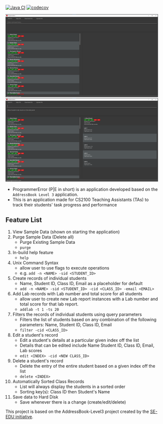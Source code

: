 [![Java CI](https://github.com/AY2122S1-CS2103-F09-3/tp/actions/workflows/gradle.yml/badge.svg?branch=master)](https://github.com/AY2122S1-CS2103-F09-3/tp/actions)
[![codecov](https://codecov.io/gh/AY2122S1-CS2103-F09-3/tp/branch/master/graph/badge.svg?token=KLKGJOEN9F)](https://codecov.io/gh/AY2122S1-CS2103-F09-3/tp)

![Ui](docs/images/Ui1_v1.3b.png)
![Ui](docs/images/Ui2_v1.3b.png)

* ProgrammerError (P|E in short) is an application developed based on the `AddressBook Level 3` application.
* This is an application made for CS2100 Teaching Assistants (TAs) to track their students' task progress and performance

## Feature List

1. View Sample Data (shown on starting the application)
2. Purge Sample Data (Delete all)
    - Purge Existing Sample Data
    - `purge`
3. In-build help feature
    - `help`
4. Unix Command Syntax
    - allow user to use flags to execute operations
    - e.g. `add -n <NAME> -sid <STUDENT_ID>`
5. Create records of individual students
    - Name, Student ID, Class ID, Email as a placeholder for default
    - `add -n <NAME> -sid <STUDENT_ID> -cid <CLASS_ID> -email <EMAIL>`
6. Add Lab records with Lab number and total score for all students
   - allow user to create new Lab report instances with a Lab number and total score for that lab report. 
   - `addlab -t 1 -ts 20`
7. Filters the records of individual students using query parameters
    - Filters the list of students based on any combination of the following parameters: Name, Student ID, Class ID, Email
    - `filter -cid <CLASS_ID>`
8. Edit a student's record
    - Edit a student's details at a particular given index off the list
    - Details that can be edited include Name Student ID, Class ID, Email, Lab scores
    - `edit <INDEX> -cid <NEW CLASS_ID>`
10. Delete a student's record
     - Delete the entry of the entire student based on a given index off the list
     - `delete <INDEX>`
11. Automatically Sorted Class Records
     - List will always display the students in a sorted order
     - Sorting key(s): Class ID then Student's Name
12. Save data to Hard Disk
    - Save whenever there is a change (create/edit/delete)

This project is based on the AddressBook-Level3 project created by the [SE-EDU initiative](https://se-education.org).
